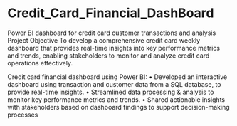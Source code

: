 # Credit_Card_Financial_DashBoard
Power BI dashboard for credit card customer transactions and analysis
Project Objective
To develop a comprehensive credit 
card weekly dashboard that 
provides real-time insights into key 
performance metrics and trends, 
enabling stakeholders to monitor 
and analyze credit card operations 
effectively.

Credit card financial dashboard using Power BI:
• Developed an interactive dashboard using 
transaction and customer data from a SQL database, 
to provide real-time insights. 
• Streamlined data processing & analysis to monitor 
key performance metrics and trends.
• Shared actionable insights with stakeholders based 
on dashboard findings to support decision-making 
processes
